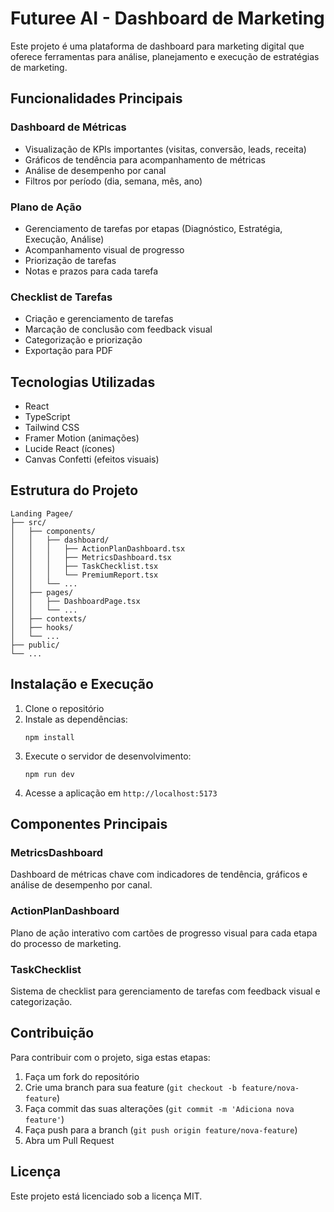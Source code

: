 
# Futuree AI - Dashboard de Marketing

Este projeto é uma plataforma de dashboard para marketing digital que oferece ferramentas para análise, planejamento e execução de estratégias de marketing.

## Funcionalidades Principais

### Dashboard de Métricas
- Visualização de KPIs importantes (visitas, conversão, leads, receita)
- Gráficos de tendência para acompanhamento de métricas
- Análise de desempenho por canal
- Filtros por período (dia, semana, mês, ano)

### Plano de Ação
- Gerenciamento de tarefas por etapas (Diagnóstico, Estratégia, Execução, Análise)
- Acompanhamento visual de progresso
- Priorização de tarefas
- Notas e prazos para cada tarefa

### Checklist de Tarefas
- Criação e gerenciamento de tarefas
- Marcação de conclusão com feedback visual
- Categorização e priorização
- Exportação para PDF

## Tecnologias Utilizadas

- React
- TypeScript
- Tailwind CSS
- Framer Motion (animações)
- Lucide React (ícones)
- Canvas Confetti (efeitos visuais)

## Estrutura do Projeto

```
Landing Pagee/
├── src/
│   ├── components/
│   │   ├── dashboard/
│   │   │   ├── ActionPlanDashboard.tsx
│   │   │   ├── MetricsDashboard.tsx
│   │   │   ├── TaskChecklist.tsx
│   │   │   └── PremiumReport.tsx
│   │   └── ...
│   ├── pages/
│   │   ├── DashboardPage.tsx
│   │   └── ...
│   ├── contexts/
│   ├── hooks/
│   └── ...
├── public/
└── ...
```

## Instalação e Execução

1. Clone o repositório
2. Instale as dependências:
   ```
   npm install
   ```
3. Execute o servidor de desenvolvimento:
   ```
   npm run dev
   ```
4. Acesse a aplicação em `http://localhost:5173`

## Componentes Principais

### MetricsDashboard
Dashboard de métricas chave com indicadores de tendência, gráficos e análise de desempenho por canal.

### ActionPlanDashboard
Plano de ação interativo com cartões de progresso visual para cada etapa do processo de marketing.

### TaskChecklist
Sistema de checklist para gerenciamento de tarefas com feedback visual e categorização.

## Contribuição

Para contribuir com o projeto, siga estas etapas:
1. Faça um fork do repositório
2. Crie uma branch para sua feature (`git checkout -b feature/nova-feature`)
3. Faça commit das suas alterações (`git commit -m 'Adiciona nova feature'`)
4. Faça push para a branch (`git push origin feature/nova-feature`)
5. Abra um Pull Request

## Licença

Este projeto está licenciado sob a licença MIT. 